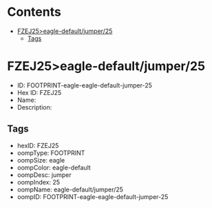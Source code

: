



Contents
========

* [FZEJ25>eagle-default/jumper/25](#fzej25eagle-defaultjumper25)
	* [Tags](#tags)

# FZEJ25>eagle-default/jumper/25

- ID: FOOTPRINT-eagle-eagle-default-jumper-25
- Hex ID: FZEJ25
- Name: 
- Description: 

## Tags

- hexID: FZEJ25
- oompType: FOOTPRINT
- oompSize: eagle
- oompColor: eagle-default
- oompDesc: jumper
- oompIndex: 25
- oompName: eagle-default/jumper/25
- oompID: FOOTPRINT-eagle-eagle-default-jumper-25
